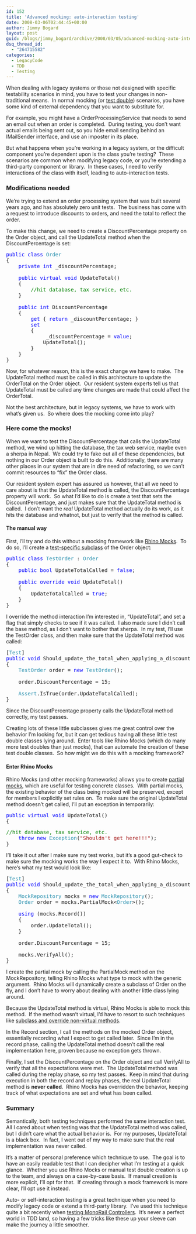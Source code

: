 ```yaml
---
id: 152
title: 'Advanced mocking: auto-interaction testing'
date: 2008-03-06T02:44:45+00:00
author: Jimmy Bogard
layout: post
guid: /blogs/jimmy_bogard/archive/2008/03/05/advanced-mocking-auto-interaction-testing.aspx
dsq_thread_id:
  - "264715582"
categories:
  - LegacyCode
  - TDD
  - Testing
---
```

When dealing with legacy systems or those not designed with specific testability scenarios in mind, you have to test your changes in non-traditional means.&nbsp; In normal mocking (or [test double](http://xunitpatterns.com/Test%20Double.html)) scenarios, you have some kind of external dependency that you want to substitute for.

For example, you might have a OrderProcessingService that needs to send an email out when an order is completed.&nbsp; During testing, you don&#8217;t want actual emails being sent out, so you hide email sending behind an IMailSender interface, and use an imposter in its place.

But what happens when you&#8217;re working in a legacy system, or the difficult component you&#8217;re dependent upon is the class you&#8217;re testing?&nbsp; These scenarios are common when modifying legacy code, or you&#8217;re extending a third-party component or library.&nbsp; In these cases, I need to verify interactions of the class with itself, leading to auto-interaction tests.

### Modifications needed

We&#8217;re trying to extend an order processing system that was built several years ago, and has absolutely zero unit tests.&nbsp; The business has come with a request to introduce discounts to orders, and need the total to reflect the order.

To make this change, we need to create a DiscountPercentage property on the Order object, and call the UpdateTotal method when the DiscountPercentage is set:

<pre><span style="color: blue">public class </span><span style="color: #2b91af">Order
</span>{
    <span style="color: blue">private int </span>_discountPercentage;

    <span style="color: blue">public virtual void </span>UpdateTotal()
    {
        <span style="color: green">//hit database, tax service, etc.
    </span>}

    <span style="color: blue">public int </span>DiscountPercentage
    {
        <span style="color: blue">get </span>{ <span style="color: blue">return </span>_discountPercentage; }
        <span style="color: blue">set
        </span>{
             _discountPercentage = <span style="color: blue">value</span>;
            UpdateTotal();
        }
    }
}</pre>

[](http://11011.net/software/vspaste)

Now, for whatever reason, this is the exact change we have to make.&nbsp; The UpdateTotal method must be called in this architecture to update the OrderTotal on the Order object.&nbsp; Our resident system experts tell us that UpdateTotal must be called any time changes are made that could affect the OrderTotal.

Not the best architecture, but in legacy systems, we have to work with what&#8217;s given us.&nbsp; So where does the mocking come into play?

### Here come the mocks!

When we want to test the DiscountPercentage that calls the UpdateTotal method, we wind up hitting the database, the tax web service, maybe even a sherpa in Nepal.&nbsp; We could try to fake out all of these dependencies, but nothing in our Order object is built to do this.&nbsp; Additionally, there are many other places in our system that are in dire need of refactoring, so we can&#8217;t commit resources to &#8220;fix&#8221; the Order class.

Our resident system expert has assured us however, that all we need to care about is that the UpdateTotal method is called, the DiscountPercentage property will work.&nbsp; So what I&#8217;d like to do is create a test that sets the DiscountPercentage, and just makes sure that the UpdateTotal method is called.&nbsp; I don&#8217;t want the _real_ UpdateTotal method actually do its work, as it hits the database and whatnot, but just to verify that the method is called.

#### 

#### The manual way

First, I&#8217;ll try and do this without a mocking framework like [Rhino Mocks](http://www.ayende.com/projects/rhino-mocks.aspx).&nbsp; To do so, I&#8217;ll create a [test-specific subclass](http://xunitpatterns.com/Test-Specific%20Subclass.html) of the Order object:

<pre><span style="color: blue">public class </span><span style="color: #2b91af">TestOrder </span>: <span style="color: #2b91af">Order
</span>{
    <span style="color: blue">public bool </span>UpdateTotalCalled = <span style="color: blue">false</span>;

    <span style="color: blue">public override void </span>UpdateTotal()
    {
        UpdateTotalCalled = <span style="color: blue">true</span>;
    }
}
</pre>

[](http://11011.net/software/vspaste)

I override the method interaction I&#8217;m interested in, &#8220;UpdateTotal&#8221;, and set a flag that simply checks to see if it was called.&nbsp; I also made sure I didn&#8217;t call the base method, as I don&#8217;t want to bother that sherpa.&nbsp; In my test, I&#8217;ll use the TestOrder class, and then make sure that the UpdateTotal method was called:

<pre>[<span style="color: #2b91af">Test</span>]
<span style="color: blue">public void </span>Should_update_the_total_when_applying_a_discount_the_manual_way()
{
    <span style="color: #2b91af">TestOrder </span>order = <span style="color: blue">new </span><span style="color: #2b91af">TestOrder</span>();

    order.DiscountPercentage = 15;

    <span style="color: #2b91af">Assert</span>.IsTrue(order.UpdateTotalCalled);
}
</pre>

[](http://11011.net/software/vspaste)

Since the DiscountPercentage property calls the UpdateTotal method correctly, my test passes.

Creating lots of these little subclasses gives me great control over the behavior I&#8217;m looking for, but it can get tedious having all these little test double classes lying around.&nbsp; Enter tools like Rhino Mocks (which do many more test doubles than just mocks), that can automate the creation of these test double classes.&nbsp; So how might we do this with a mocking framework?

#### Enter Rhino Mocks

Rhino Mocks (and other mocking frameworks) allows you to create [partial mocks](http://www.ayende.com/Wiki/Default.aspx?Page=Rhino+Mocks+Partial+Mocks), which are useful for testing concrete classes.&nbsp; With partial mocks, the existing behavior of the class being mocked will be preserved, except for members I explicitly set rules on.&nbsp; To make sure the original UpdateTotal method doesn&#8217;t get called, I&#8217;ll put an exception in temporarily:

<pre><span style="color: blue">public virtual void </span>UpdateTotal()
{</pre>

<pre><span style="color: green">//hit database, tax service, etc.
    </span><span style="color: blue">throw new </span><span style="color: #2b91af">Exception</span>(<span style="color: #a31515">"Shouldn't get here!!!"</span>);
}
</pre>

[](http://11011.net/software/vspaste)

I&#8217;ll take it out after I make sure my test works, but it&#8217;s a good gut-check to make sure the mocking works the way I expect it to.&nbsp; With Rhino Mocks, here&#8217;s what my test would look like:

<pre>[<span style="color: #2b91af">Test</span>]
<span style="color: blue">public void </span>Should_update_the_total_when_applying_a_discount()
{
    <span style="color: #2b91af">MockRepository </span>mocks = <span style="color: blue">new </span><span style="color: #2b91af">MockRepository</span>();
    <span style="color: #2b91af">Order </span>order = mocks.PartialMock&lt;<span style="color: #2b91af">Order</span>&gt;();

    <span style="color: blue">using </span>(mocks.Record())
    {
        order.UpdateTotal();
    }

    order.DiscountPercentage = 15;

    mocks.VerifyAll();
}
</pre>

[](http://11011.net/software/vspaste)

I create the partial mock by calling the PartialMock method on the MockRepository, telling Rhino Mocks what type to mock with the generic argument.&nbsp; Rhino Mocks will dynamically create a subclass of Order on the fly, and I don&#8217;t have to worry about dealing with another little class lying around.

Because the UpdateTotal method is virtual, Rhino Mocks is able to mock this method.&nbsp; If the method wasn&#8217;t virtual, I&#8217;d have to resort to such techniques like [subclass and override non-virtual methods](http://grabbagoft.blogspot.com/2007/08/legacy-code-testing-techniques-subclass.html).

In the Record section, I call the methods on the mocked Order object, essentially recording what I expect to get called later.&nbsp; Since I&#8217;m in the record phase, calling the UpdateTotal method doesn&#8217;t call the real implementation here, proven because no exception gets thrown.

Finally, I set the DiscountPercentage on the Order object and call VerifyAll to verify that all the expectations were met.&nbsp; The UpdateTotal method was called during the replay phase, so my test passes.&nbsp; Keep in mind that during execution in both the record and replay phases, the real UpdateTotal method is **never called**.&nbsp; Rhino Mocks has overridden the behavior, keeping track of what expectations are set and what has been called.

### Summary

Semantically, both testing techniques performed the same interaction test.&nbsp; All I cared about when testing was that the UpdateTotal method was called, but I didn&#8217;t care what the actual behavior is.&nbsp; For my purposes, UpdateTotal is a black box.&nbsp; In fact, I went out of my way to make sure that the real implementation was never called.

It&#8217;s a matter of personal preference which technique to use.&nbsp; The goal is to have an easily readable test that I can decipher what I&#8217;m testing at a quick glance.&nbsp; Whether you use Rhino Mocks or manual test double creation is up to the team, and always on a case-by-case basis.&nbsp; If manual creation is more explicit, I&#8217;ll opt for that.&nbsp; If creating through a mock framework is more clear, I&#8217;ll opt use it instead.

Auto- or self-interaction testing is a great technique when you need to modify legacy code or extend a third-party library.&nbsp; I&#8217;ve used this technique quite a bit recently when [testing MonoRail Controllers](http://www.lostechies.com/blogs/jimmy_bogard/archive/2008/02/18/unit-testing-monorail-controllers-redirects.aspx).&nbsp; It&#8217;s never a perfect world in TDD land, so having a few tricks like these up your sleeve can make the journey a little smoother.